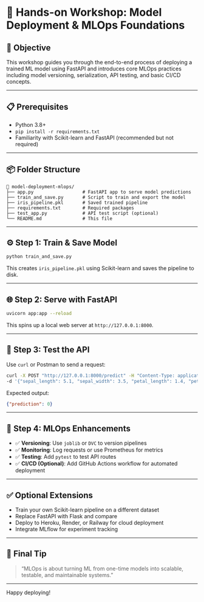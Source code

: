 
# 🧪 Hands-on Workshop: Model Deployment & MLOps Foundations

## 🎯 Objective
This workshop guides you through the end-to-end process of deploying a trained ML model using FastAPI and introduces core MLOps practices including model versioning, serialization, API testing, and basic CI/CD concepts.

---

## 📋 Prerequisites

- Python 3.8+
- `pip install -r requirements.txt`
- Familiarity with Scikit-learn and FastAPI (recommended but not required)

---

## 📦 Folder Structure

```
📁 model-deployment-mlops/
├── app.py                  # FastAPI app to serve model predictions
├── train_and_save.py       # Script to train and export the model
├── iris_pipeline.pkl       # Saved trained pipeline
├── requirements.txt        # Required packages
├── test_app.py             # API test script (optional)
└── README.md               # This file
```

---

## ⚙️ Step 1: Train & Save Model

```bash
python train_and_save.py
```

This creates `iris_pipeline.pkl` using Scikit-learn and saves the pipeline to disk.

---

## 🌐 Step 2: Serve with FastAPI

```bash
uvicorn app:app --reload
```

This spins up a local web server at `http://127.0.0.1:8000`.

---

## 🧪 Step 3: Test the API

Use `curl` or Postman to send a request:

```bash
curl -X POST "http://127.0.0.1:8000/predict" -H "Content-Type: application/json" \
-d '{"sepal_length": 5.1, "sepal_width": 3.5, "petal_length": 1.4, "petal_width": 0.2}'
```

Expected output:

```json
{"prediction": 0}
```

---

## 🔁 Step 4: MLOps Enhancements

- ✅ **Versioning**: Use `joblib` or `DVC` to version pipelines
- ✅ **Monitoring**: Log requests or use Prometheus for metrics
- ✅ **Testing**: Add `pytest` to test API routes
- ✅ **CI/CD (Optional)**: Add GitHub Actions workflow for automated deployment

---

## ✅ Optional Extensions

- Train your own Scikit-learn pipeline on a different dataset
- Replace FastAPI with Flask and compare
- Deploy to Heroku, Render, or Railway for cloud deployment
- Integrate MLflow for experiment tracking

---

## 🧠 Final Tip

> “MLOps is about turning ML from one-time models into scalable, testable, and maintainable systems.”

---

Happy deploying!
